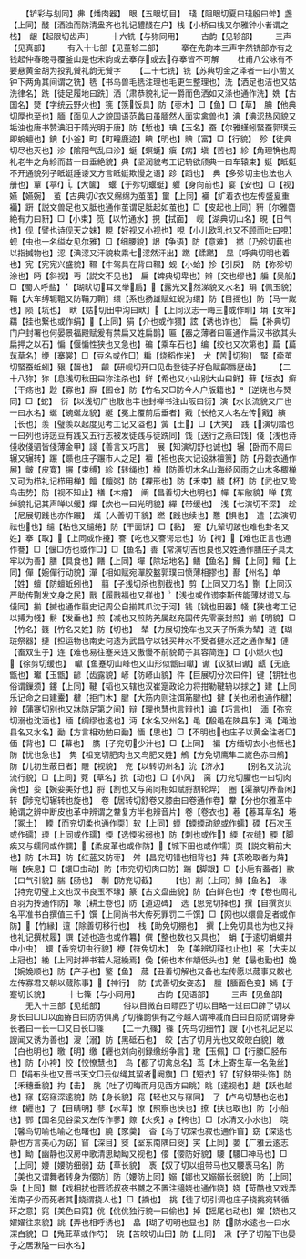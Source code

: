 <!-- { "loadSidebar": true } -->
　　【铲彩与刬同】丳【燔肉器】　眼【五眼切目】　琖【阻眼切夏曰琖殷曰斚】盏【上同】醆【酒浊而防清盎齐也礼记醴醆在户】栈【小桥曰栈又尔雅钟小者谓之栈】　龈【起限切齿声】
　　十六铣【与狝同用】
　　古韵【见轸部】
　　三声【见真部】
　　有入十七部【见董轸二部】
　　搴在先韵本三声字然铣部亦有之钱起仲春晚寻覆釜山是也宋韵或去搴存或去存搴皆不可解
　　杜甫八公咏有不要悬黄金胡为投乳贙礼韵无贙字
　　【二十七铣】铣【苏典切金之泽者一曰小凿又钟下两角其间谓之铣】毨【书鸟兽毛毨注理也毛更生整理也】洗【洒足也洁也又姑洗律名】跣【徒足履地曰跣】洒【肃恭貌礼记一爵而色洒如又涤也通作洗】姺【古国名】燹【字统云野火也】箲【箲饭具】防【枣木】□【鱼】□【草】　腆【他典切厚也至也】腼【面见人之貌国语范蠡曰虽腼然人面实禽兽也】淟【淟涊热风貌又垢浊也唐书赞淟汨于隋光明于唐】防【慙也】琠【玉名】蚕【尔雅螼蚓蜸蚕郭璞云即蜿蟺也】錪【小釜】町【町疃鹿迹】睓【明也】賟【富】□【行貌】　殄【徒典切尽也灭也】沴【隂阳气乱曰沴】蜓【螟蜓】瘨【病】塡【苦也】紾【角理觕也周礼老牛之角紾而昔一曰垂絶貌】典【坚润貌考工记辀欲颀典一曰车辕束】娗【眡娗不开通貌列子眡娗諈诿又方言眡娗欺慢之语】跈【蹈也】　典【多殄切主也法也大册也】蕇【葶】【大箧】　蝘【于殄切蝘蜓】躽【身向前也】宴【安也】□【视】嬿【嬿婉】　茧【古典切衣又绵绵为茧茧】蠒【上同】襺【纩着衣也左传盛夏重襺】趼【説文兽足也又胝也通作茧谓足胝起如茧也】□【皮起也上同】豜【尔雅麕絶有力曰豜】□【小束】笕【以竹通水】挸【拭面】　岘【湖典切山名】晛【日气也】伣【譬也诗伣天之妹】睍【好视又小视也】哯【小儿欧乳也又不顾而吐曰哯】蚬【虫也一名缢女见尔雅】□【细腰貌】詪【争语】防【意难】　撚【乃殄切蓻也以指搣物也】涊【淟涊又汗貌枚乘七涊然汗出】蹨【蹂蹨】　显【呼典切明也着也】宪【宪宪兴盛貌】韅【牛驾具在背曰韅】蚬【小蛤】抮【引戾】　防【弥殄切涂也】眄【斜视】丏【説文不见也】　扁【婢典切卑也】辫【交也缪也】艑【吴船】□【蜀人呼盐】　【瑚畎切耳又举扃】【露光又然涕貌又水名】琄【佩玉貌】鞙【大车缚轭靻又防鞙刀鞘】缳【系也扬雄赋虹蜺为缳】防【目摇也】防【马一嵗也】陨【坑也】　畎【姑切田中沟曰畎】【上同汉志一畮三或作甽】埍【女牢】羂【挂也繋也或作绢】【上同】狷【介也或作獧】詃【诱也诈也】　扁【补典切门户封署也何晏景福殿赋爰有禁扁又姓扁鹊】匾【器之薄者曰匾通作扁汉书欲其头扁押之以石】惼【愝惼性狭也又急也】碥【乘车石也】编【绞也又次第也】萹【萹茿草名】缏【搴裳】□【豆名或作□】糄【烧稻作米】　犬【苦切狗】　蜸【牵茧切蜸蚕蚯蚓】豤【齧也】　齞【研岘切开口见齿登徒子好色赋齞唇歴齿】
　　【二十八狝】狝【息浅切秋田曰狝注杀也】鲜【希也又小山别大山曰鲜】藓【垣衣】癣【干疡也】尟【寡也】廯【囷仓】防【竹名又□防今人户版籍也】【逆烧也与燹同】□【蛇】　衍【以浅切广也散也丰也封禅书注山阪曰衍】演【水长流貌又广也一曰水名】蜒【蜿蜒龙貌】綖【冕上覆前后垂者】戭【长枪又人名左传戭】縯【长也】羡【璧羡以起度见考工记又溢也】蔩【土】□【大笑】　践【演切踏也一曰列也诗笾豆有践又五行志被发徒践与徒跣同】饯【送行之燕曰饯】俴【浅也诗俴收俴驷皆俴薄金甲】諓【善言又巧言】　展【知演切舒也诚也】辗【卧而不周曰辗又辗转】蹍【踬也庄子蹍市人之足】襢【袒也丧大记设牀襢箦】防【丹縠衣通作展】皽【皮寛】搌【束缚】紾【转绳也】椫【防善切木名山海经风雨之山木多棷椫又可为栉礼记栉用椫】饘【饘粥】防【裸形也】防【禾束】醆【杯】防【武也又鸷鸟击势】防【视不知止】橏【木瘤】　阐【昌善切大也明也】幝【车敝貌】啴【寛绰貌礼记其声啴以缓】燀【炊也一曰光明貌】繟【带缓也】　浅【七演切不深】　趁【尼展切践也亦作蹍】　熯【人善切干貌】蹨【践也续也】戁【惧也】　遣【去演切祛也也】缱【粘也又缱绻】防【干面饼】□【黏】　蹇【九辇切跛也难也卦名又姓】搴【取】【上同或作攓】謇【吃也又謇谔忠也】防【袴】【难也正言也通作謇】□【偃□仿也或作□】□【鱼名】善【常演切吉也良也又姓通作膳庄子具太牢以为善】膳【具食也】饍【上同】墠【除坛地名】鳝【鱼名】鱓【上同】鳣【上同】僤【婉僤行动貌】潬【相如赋宛潬胶盭郭璞曰愤薄相摎也】鄯【州名】单【姓】蟺【防蟺蚯蚓也】　翦【子浅切杀也割截也】剪【上同又刀名】劗【上同汉严助传劗发文身之民】戬【履戬福也又祥也】【浅也或作谫李斯传能薄材谫又与俴同】揃【搣也通作翦史记周公自揃其爪沈于河】钱【铫也田器】帴【狭也考工记以搏为帴】鬋【发垂也】煎【减也又煎防羌属赵充国传先零豪封煎】媊【明貌】□【竹名】籛【竹名又姓】防【切也】　辇【力展切挽车也又天子所乘为辇】琏【瑚琏祭器】摙【担运物也南史何逺为武昌守以钱买井水不受者摙水还之通作辇】僆【畜双生子】连【难也易往蹇来连又傲慢不前貌荀子其容简连】□【小燃火也】　【徐剪切缓也】　巘【鱼蹇切山峰也又山形似甑曰巘】谳【议狱曰谳】甗【无底甑也】瓛【玉甑】齴【齿露貌】嵃【防嵃山貌】件【巨展切分次曰件】键【钥牡也俗谓鏁须】鑳【上同】鞬【韬也又辖也汉崔寔政论力将拑勒鞬辀以捄之】建【上同乐记命之曰建櫜】楗【拒门木】腱【大筋内则注饵筋腱也】揵【关也闭也通作楗】　辨【蒲蹇切别也又牀防足第之间】辩【理也慧也言辩也】谝【巧言也】　湎【弥兖切溺也沈湎也】缅【绸缪也逺也】沔【水名又州名】黾【殽黾在陜县东】渑【渑池县名又水名】勔【方言相劝勉曰勔】愐【思也】□【不明也也庄子以黄金注者□】偭【背也】□【幕也】　臇【子兖切少汁也】□【上同】　褊【方缅切衣小也惬也】防【忧也急也】　隽【祖兖切肥肉也又鸟肥又姓】鴘【方免切鹰隼二嵗色赤曰鴘】防【儿初生蔽日者】覸【视貌】　兖【以转切州名】沇【济水】
　　【别名又沇沇流行貌】□【上同】萒【草名】抁【动也】□【小风】　脔【力兖切臞也一曰切肉脔也】娈【婉娈美好也】脟【割也又与脔同相如赋脟割轮焠】　圈【渠篆切养畜闲】　转【陟兖切辗转也旋也】　卷【居转切舒卷又膝曲曰卷通作卷】韏【分也尔雅革中絶谓之辨中断皮也革中辨谓之韏复方半也辨音片】卷【卷衣也】菤【菤耳草名】埢【冢土】　輭【而兖切柔也通作耎】软【上同】蝡【蝡蝡动貌或作蠕】碝【石次玉或作礝】瑌【上同或作瓀】愞【选愞劣弱也】防【刺也或作】緛【衣缝】腝【脚疾又与蠕同或作臑】【柔皮革也或作防】【城下田也或作壖】耎【説文稍前大也】防【木耳】防【红蓝又防枣】　舛【昌兖切错也相背也】荈【茶晚取者为荈】喘【疾息】□【蠉□虫动】防【市兖切切肉曰防】踹【脚跟】□【小巵有葢者】歂【口气引貌】腨【肠也】　剸【防兖切截】
　　【也】剬【上同】鱄【鱼名】　瑑【持兖切璧上文也汉书良玉不瑑】篆【古文盘曲貌】防【白鲜色也】抟【卷也周礼百羽为抟通作防】堟【耕土卷也】防【道边碑】　选【思兖切择也】撰【自撰货贝名平准书白撰值三千】馔【上同尚书大传死罪罚二千馔】□【网也以缳兽足者或作防】【竹縁】邅【除善切移行也】　栈【助免切棚也】　撰【上免切具也为也又持也礼记撰杖履】譔【述也造也或作篹】僎【整也数也又具也】　蜎【于逺切蜎蠉井中小虫】　蠉【香兖切虫行貌】楩【符免切木】　免【美辨切释也止也】冕【大夫以上冠也】絻【上同封禅书若人冠絻焉】俛【俯也本作頫低头也】勉【朂也勤也】娩【婉娩顺也】防【产子也】鳘【鱼】　蒇【丑善切解也又备也左传愿以蒇事又敕也左传寡君又朝以蒇陈事】【神行】　防【式善切女姿态】　膻【腼面色变】嫣【于蹇切长貌】
　　十七篠【与小同用】
　　古韵【见语部】
　　三声【见鱼部】
　　无入十三部【见纸部】
　　俗以目微白曰瞟匹了切以目略一过曰□辟了切以身长曰□□以面瘠白曰防防俱离了切篠韵俱有之今越人谓神减而白曰白防防谓身莽长者曰一长一□又曰长□篠
　　【二十九篠】篠【先鸟切细竹】謏【小也礼记足以謏闻又诱为善也】溲【溺】防【黑砥石也】　皎【古了切月光也又皎皎白貌】皦【白也明也】曒【明】缴【纒也刘向别録缴纷争言】璬【玉佩】□【行縢□胫布也】防【小袴】恔【恔憭慧也】　鸟【都了切禽总名】茑【木上寄生草一名兔丝】□【绢布头也又晋书天文□云似绳其蛪者阙旗】□【短衣】钌【钌鈌带头饰】防【禾穗垂貌】扚【击】　朓【吐了切晦而月见西方曰眺】眺【逺视也】趒【跃也越也】窱【窈窱深逺貌】防【身长貌】窕【轻也又与窱同】　了【卢鸟切慧也讫也】缭【纒也】了【目睛明】蓼【水草】憭【照察也怏也】撩【扶也取也】防【小船也】鄝【国名见谷梁又左传作蓼】爒【火炙】【袴也】□【水清又小水也】　晓【馨鸟切喻也喻之也曙也】膮【豕羮】　杳【乌了切深也寂也通作窅】窈【深逺也静也方言美心为窈】窅【深目】窔【室东南隅曰窔】宎【上同】葽【广雅云逺志也】眑【幽静也汉房中歌清思眑眑又视也】偠【偠防好貌】騕【騕□神马也】□【上同】婹【婹防细弱】苭【草长貌】　褭【奴了切以组带马也又騕褭马名】防【美也又谓舞者转身为偠防】防【婹防上同】嫋【娜也又嫋嫋长弱貌】防【上同】袅【上同】嬲【戏相扰也晋嵇叔夜书嬲之不置注擿娆也通作娆】娆【苛酷也又戏弄淮南子少而死者其娆谓挠人也】□【摘也】　挑【徒了切引调也庄子挠挑宛转循环之意】窕【美色曰窕】佻【佻佻独行貌一曰偷也】掉【摇尾也动也】嬥【娆也又嬥嬥往来貌】誂【弄也相呼诱也】　皛【瑚了切明也显也】防【防水逺也一曰水深白貌】□【鳬茈草或作芍】　硗【苦皎切山田】防【上同】　湫【子了切隘下也晏子之居湫隘一曰水名】
